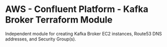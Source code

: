 # AWS - Confluent Platform - Kafka Broker Terraform Module

Independent module for creating Kafka Broker EC2 instances, Route53 DNS addresses, and Security Group(s).